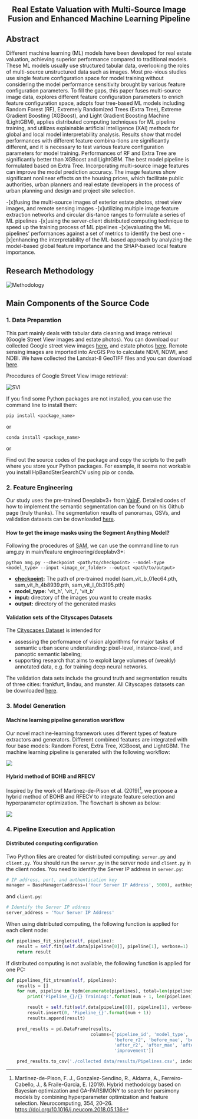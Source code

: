 



<h2 align="center">Real Estate Valuation with Multi-Source Image Fusion and Enhanced Machine Learning Pipeline
</h2>



## Abstract

Different machine learning (ML) models have been developed for real estate valuation, achieving superior performance compared to traditional models. These ML models usually use structured tabular data, overlooking the roles of multi-source unstructured data such as images. Most pre-vious studies use single feature configuration space for model training without considering the model performance sensitivity brought by various feature configuration parameters. To fill the gaps, this paper fuses multi-source image data, explores different feature configuration parameters to enrich feature configuration space, adopts four tree-based ML models including Random Forest (RF), Extremely Randomized Trees (Extra Tree), Extreme Gradient Boosting (XGBoost), and Light Gradient Boosting Machine (LightGBM), applies distributed computing techniques for ML pipeline training, and utilizes explainable artificial intelligence (XAI) methods for global and local model interpretability analysis. Results show that model performances with different feature combina-tions are significantly different, and it is necessary to test various feature configuration parameters for model training. Performances of RF and Extra Tree are significantly better than XGBoost and LightGBM. The best model pipeline is formulated based on Extra Tree. Incorporating multi-source image features can improve the model prediction accuracy. The image features show significant nonlinear effects on the housing prices, which facilitate public authorities, urban planners and real estate developers in the process of urban planning and design and project site selection.

-[x]fusing the multi-source images of exterior estate photos, street view images, and remote sensing images
-[x]utilizing multiple image feature extraction networks and circular dis-tance ranges to formulate a series of ML pipelines
-[x]using the server-client distributed computing technique to speed up the training process of ML pipelines
-[x]evaluating the ML pipelines’ performances against a set of metrics to identify the best one
-[x]enhancing the interpretability of the ML-based approach by analyzing the model-based global feature importance and the SHAP-based local feature importance.


## Research Methodology

![Methodology](https://github.com/Linhkust/Novel-ML-framework-for-residential-property-valuation/blob/main/paper%20images/image-Research%20Framework.png)



## Main Components of the Source Code

### 1. Data Preparation

This part mainly deals with tabular data cleaning and image retrieval (Google Street View images and estate photos). You can download our collected Google street view images [here](https://pan.quark.cn/s/b7befcbb258d), and estate photos [here](https://pan.baidu.com/s/14Ki5E8FDu3HdqKUSosJXqw?pwd=irhh ). Remote sensing images are imported into ArcGIS Pro to calculate NDVI, NDWI, and NDBI. We have collected the Landsat-8 GeoTIFF files and you can download [here](https://pan.quark.cn/s/ec04f161b51b). 



Procedures of Google Street View image retrieval:

![SVI](https://github.com/Linhkust/Novel-ML-framework-for-residential-property-valuation/blob/main/paper%20images/image-SVI%20collection.png)



If you find some Python packages are not installed, you can use the command line to install them:

```
pip install <package_name>
```

or

```
conda install <package_name>
```

or

Find out the source codes of the package and copy the scripts to the path where you store your Python packages. For example, it seems not workable you install HpBandSterSearchCV using pip or conda.

### 2. Feature Engineering

Our study uses the pre-trained Deeplabv3+ from [VainF](https://github.com/VainF/DeepLabV3Plus-Pytorch). Detailed codes of how to implement the semantic segmentation can be found on his Github page (truly thanks). The segmentation results of panoramas, GSVs, and validation datasets can be downloaded [here](https://drive.google.com/file/d/1kRfEm9HWoQXxguyI13AsyQwEFI_i2QR4/view?usp=sharing).

#### How to get the image masks using the Segment Anything Model?

 Following the procedures of [SAM](https://github.com/facebookresearch/segment-anything), we can use the command line to run amg.py in main/feature engineering/deeplabv3+:

```
python amg.py --checkpoint <path/to/checkpoint> --model-type <model_type> --input <image_or_folder> --output <path/to/output>
```

* **[checkpoint](https://pan.quark.cn/s/44f82b75eb06):** The path of pre-trained model (sam_vit_b_01ec64.pth, sam_vit_h_4b8939.pth, sam_vit_l_0b3195.pth)
* **model_type:** 'vit_h', 'vit_l', 'vit_b'
* **input:** directory of the images you want to create masks
* **output:** directory of the generated masks



#### Validation sets of the Cityscapes Datasets

The [Cityscapes Dataset](https://www.cityscapes-dataset.com/) is intended for

* assessing the performance of vision algorithms for major tasks of semantic urban scene understanding: pixel-level, instance-level, and panoptic semantic labeling;
* supporting research that aims to exploit large volumes of (weakly) annotated data, e.g. for training deep neural networks.

The validation data sets include the ground truth and segmentation results of three cities: frankfurt, lindau, and munster. All Cityscapes datasets can be downloaded [here](https://drive.google.com/file/d/1J1B3Jc80RqGpHR4SO-WzXK5uVOwz0PZQ/view?usp=sharing).



### 3. Model Generation

#### Machine learning pipeline generation workflow

Our novel machine-learning framework uses different types of feature extractors and generators. Different combined features are integrated with four base models: Random Forest, Extra Tree, XGBoost, and LightGBM. The machine learning pipeline is generated with the following workflow:

![](https://github.com/Linhkust/Novel-ML-framework-for-residential-property-valuation/blob/main/paper%20images/image-preprocessor.png)

#### Hybrid method of BOHB and RFECV

Inspired by the work of Martinez-de-Pison et al. (2019)[^1], we propose a hybrid method of BOHB and RFECV to integrate feature selection and hyperparameter optimization. The flowchart is shown as below:

![](https://github.com/Linhkust/Novel-ML-framework-for-residential-property-valuation/blob/main/paper%20images/BOHB_RFECV.png)

### 4. Pipeline Execution and Application

#### Distributed computing configuration

Two Python files are created for distributed computing: `server.py` and `client.py`. You should run the `server.py` in the server node and `client.py` in the client nodes. You need to identify the Server IP address in `server.py`:

```python
# IP address, port, and authentication key
manager = BaseManager(address=('Your Server IP Address', 5000), authkey=b'password')
```

and `client.py`:

```python
# Identify the Server IP address
server_address = 'Your Server IP Address'
```

When using distributed computing, the following function is applied for each client node:

```python
def pipelines_fit_single(self, pipeline):
    result = self.fit(self.data[pipeline[0]], pipeline[1], verbose=1)
    return result
```

If distributed computing is not available, the following function is applied for one PC:

```python
def pipelines_fit_stream(self, pipelines):
    results = []
    for num, pipeline in tqdm(enumerate(pipelines), total=len(pipelines)):
        print('Pipeline_{}/{} Training:'.format(num + 1, len(pipelines)))

        result = self.fit(self.data[pipeline[0]], pipeline[1], verbose=1)
        result.insert(0, 'Pipeline_{}'.format(num + 1))
        results.append(result)

    pred_results = pd.DataFrame(results,
                                columns=['pipeline_id', 'model_type', 'features', 		                                          'hyperparameters', 'Time',
                                         'before_r2', 'before_mae', 'before_rmse',
                                         'after_r2', 'after_mae', 'after_rmse',
                                         'improvement'])

    pred_results.to_csv('./collected data/results/Pipelines.csv', index=False)
```

[^1]: Martinez-de-Pison, F. J., Gonzalez-Sendino, R., Aldama, A., Ferreiro-Cabello, J., & Fraile-Garcia, E. (2019). Hybrid methodology based on Bayesian optimization and GA-PARSIMONY to search for parsimony models by combining hyperparameter optimization and feature selection. Neurocomputing, 354, 20–26. https://doi.org/10.1016/j.neucom.2018.05.136
